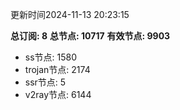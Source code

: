 更新时间2024-11-13 20:23:15

**总订阅: 8**
**总节点: 10717**
**有效节点: 9903**
- ss节点: 1580
- trojan节点: 2174
- ssr节点: 5
- v2ray节点: 6144

